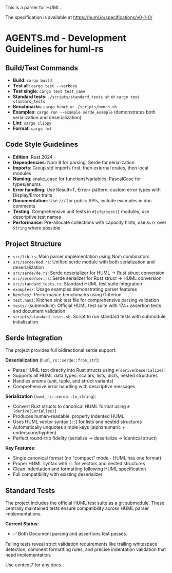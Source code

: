 This is a parser for HUML.

The specification is available at https://huml.io/specifications/v0-1-0/

# AGENTS.md - Development Guidelines for huml-rs

## Build/Test Commands
- **Build**: `cargo build`
- **Test all**: `cargo test --verbose`
- **Test single**: `cargo test test_name`
- **Standard tests**: `./scripts/standard_tests.sh` or `cargo test standard_tests`
- **Benchmarks**: `cargo bench` or `./scripts/bench.sh`
- **Examples**: `cargo run --example serde_example` (demonstrates both serialization and deserialization)
- **Lint**: `cargo clippy`
- **Format**: `cargo fmt`

## Code Style Guidelines
- **Edition**: Rust 2024
- **Dependencies**: Nom 8 for parsing, Serde for serialization
- **Imports**: Group std imports first, then external crates, then local modules
- **Naming**: snake_case for functions/variables, PascalCase for types/enums
- **Error handling**: Use Result<T, Error> pattern, custom error types with Display/Error traits
- **Documentation**: Use `///` for public APIs, include examples in doc comments
- **Testing**: Comprehensive unit tests in `#[cfg(test)]` modules, use descriptive test names
- **Performance**: Pre-allocate collections with capacity hints, use `&str` over `String` where possible

## Project Structure
- `src/lib.rs`: Main parser implementation using Nom combinators
- `src/serde/mod.rs`: Unified serde module with both serialization and deserialization
- `src/serde/de.rs`: Serde deserializer for HUML → Rust struct conversion
- `src/serde/ser.rs`: Serde serializer for Rust struct → HUML conversion
- `src/standard_tests.rs`: Standard HUML test suite integration
- `examples/`: Usage examples demonstrating parser features
- `benches/`: Performance benchmarks using Criterion
- `test.huml`: Kitchen sink test file for comprehensive parsing validation
- `tests/` (submodule): Official HUML test suite with 174+ assertion tests and document validation
- `scripts/standard_tests.sh`: Script to run standard tests with submodule initialization

## Serde Integration
The project provides full bidirectional serde support:

**Deserialization** (`huml_rs::serde::from_str`):
- Parse HUML text directly into Rust structs using `#[derive(Deserialize)]`
- Supports all HUML data types: scalars, lists, dicts, nested structures
- Handles enums (unit, tuple, and struct variants)
- Comprehensive error handling with descriptive messages

**Serialization** (`huml_rs::serde::to_string`):
- Convert Rust structs to canonical HUML format using `#[derive(Serialize)]`
- Produces human-readable, properly indented HUML
- Uses HUML vector syntax (`::`) for lists and nested structures
- Automatically unquotes simple keys (alphanumeric + underscore/hyphen)
- Perfect round-trip fidelity (serialize → deserialize → identical struct)

**Key Features**:
- Single canonical format (no "compact" mode - HUML has one format)
- Proper HUML syntax with `::` for vectors and nested structures
- Clean indentation and formatting following HUML specification
- Full compatibility with existing deserializer

## Standard Tests
The project includes the official HUML test suite as a git submodule. These centrally maintained tests ensure compatibility across HUML parser implementations.

**Current Status**:
- ✅ Both Document parsing and assertions test passes.

Failing tests reveal strict validation requirements like trailing whitespace detection, comment formatting rules, and precise indentation validation that need implementation.

Use context7 for any docs.
